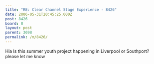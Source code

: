 ```yaml
---
title: "RE: Clear Channel Stage Experience - 8426"
date: 2006-05-31T20:45:25.000Z
post: 8426
board: 8
layout: post
parent: 3698
permalink: /m/8426/
---
```

Hia
Is this summer youth project happening in Liverpool or Southport?
please let me know

